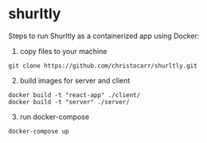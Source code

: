 # shurltly

Steps to run Shurltly as a containerized app using Docker:

1. copy files to your machine
```
git clone https://github.com/christocarr/shurltly.git
```

2. build images for server and client
```
docker build -t "react-app" ./client/
docker build -t "server" ./server/
```

3. run docker-compose
```
docker-compose up
```
